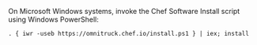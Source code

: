 On Microsoft Windows systems, invoke the Chef Software Install script using
Windows PowerShell:

```none
. { iwr -useb https://omnitruck.chef.io/install.ps1 } | iex; install
```
